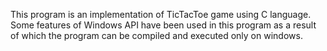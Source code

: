 This program is an implementation of TicTacToe game using C language.
Some features of Windows API have been used in this program as a result of which the program can be compiled and executed only on windows.
